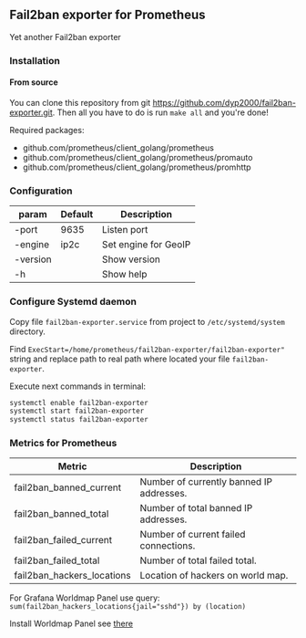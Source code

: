 ## Fail2ban exporter for Prometheus

Yet another Fail2ban exporter

### Installation

#### From source

You can clone this repository from git https://github.com/dyp2000/fail2ban-exporter.git.
Then all you have to do is run `make all` and you're done!

Required packages:

 - github.com/prometheus/client_golang/prometheus
 - github.com/prometheus/client_golang/prometheus/promauto
 - github.com/prometheus/client_golang/prometheus/promhttp

### Configuration

| param | Default | Description |
|-------|---------|-------------|
| -port | 9635 | Listen port |
| -engine | ip2c | Set engine for GeoIP |
| -version |  | Show version |
| -h |  | Show help |

### Configure Systemd daemon

Copy file `fail2ban-exporter.service` from project to `/etc/systemd/system` directory.

Find `ExecStart=/home/prometheus/fail2ban-exporter/fail2ban-exporter"` string and replace path to real path where located your file `fail2ban-exporter`.

Execute next commands in terminal:

```bash
systemctl enable fail2ban-exporter
systemctl start fail2ban-exporter
systemctl status fail2ban-exporter
```

### Metrics for Prometheus

| Metric | Description |
|--------|-------------|
| fail2ban_banned_current | Number of currently banned IP addresses. |
| fail2ban_banned_total | Number of total banned IP addresses. |
| fail2ban_failed_current | Number of current failed connections. |
| fail2ban_failed_total | Number of total failed total. |
| fail2ban_hackers_locations | Location of hackers on world map. |


For Grafana Worldmap Panel use query: `sum(fail2ban_hackers_locations{jail="sshd"}) by (location)`

Install Worldmap Panel see [there](https://grafana.com/grafana/plugins/grafana-worldmap-panel/installation)
